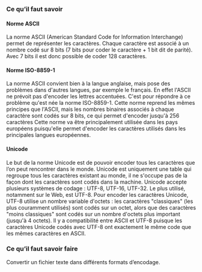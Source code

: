 ### Ce qu’il faut savoir

#### Norme ASCII

La norme ASCII (American Standard Code for Information Interchange) permet de représenter les caractères. Chaque caractère est associé à un nombre codé sur 8 bits (7 bits pour coder le caractère + 1 bit dit de parité). Avec 7 bits il est donc possible de coder
128 caractères.

#### Norme ISO-8859-1

La norme ASCII convient bien à la langue anglaise, mais pose des problèmes dans d'autres langues, par exemple le français. En effet l'ASCII ne prévoit pas d'encoder les lettres accentuées. C'est pour répondre à ce problème qu'est née la norme ISO-8859-1. Cette
norme reprend les mêmes principes que l'ASCII, mais les nombres binaires associés à chaque caractère sont codés sur 8 bits, ce qui permet d'encoder jusqu'à 256 caractères Cette norme va être principalement utilisée dans les pays européens puisqu'elle permet
d'encoder les caractères utilisés dans les principales langues européennes.

#### Unicode

Le but de la norme Unicode est de pouvoir encoder tous les caractères que l’on peut rencontrer dans le monde. Unicode est uniquement une table qui regroupe tous les
caractères existant au monde, il ne s'occupe pas de la façon dont les caractères sont codés dans la machine. Unicode accepte plusieurs systèmes de codage : UTF-8, UTF-16, UTF-32. Le plus utilisé, notamment sur le Web, est UTF-8. Pour encoder les caractères Unicode,
UTF-8 utilise un nombre variable d'octets : les caractères "classiques" (les plus couramment
utilisés) sont codés sur un octet, alors que des caractères "moins classiques" sont codés sur
un nombre d'octets plus important (jusqu'à 4 octets). Il y a compatibilité entre ASCII et UTF-8 puisque les caractères Unicode codés avec UTF-8 ont exactement le même code que les mêmes caractères en ASCII.

### Ce qu’il faut savoir faire

Convertir un fichier texte dans différents formats d’encodage.